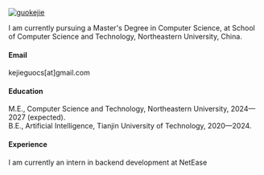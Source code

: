 

[![guokejie](https://github.com/guokejie)](https://github.com/guokejie)

I am currently pursuing a Master's Degree in Computer Science, at School of Computer Science and Technology, Northeastern University, China.

#### Email
kejieguocs[at]gmail.com

#### Education
M.E., Computer Science and Technology, Northeastern University, 2024—2027 (expected).\
B.E., Artificial Intelligence, Tianjin University of Technology, 2020—2024.

#### Experience
I am currently an intern in backend development at NetEase


